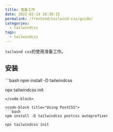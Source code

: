 ```yaml
---
title: 准备工作
date: 2022-02-14 16:38:15
permalink: /frontend/tailwind-css/guide/
categories:
  - tailwindcss
tags:
  - tailwindcss
---
```

`tailwind css`的使用准备工作。
<!-- more -->
## 安装
<code-group>
  <code-block title="wind CLI" active>
  ```bash
  npm install -D tailwindcss

  npx tailwindcss init
  ```
  </code-block>

  <code-block title="Using PostCSS">
  ```bash
  npm install -D tailwindcss postcss autoprefixer
  
  npx tailwindcss init
  ```
  </code-block>
</code-group>
